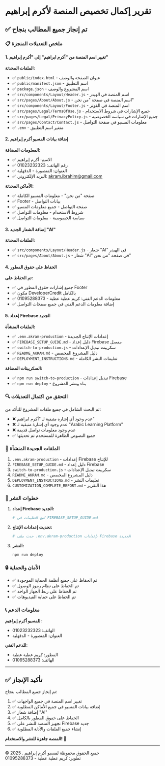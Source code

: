 # تقرير إكمال تخصيص المنصة لأكرم إبراهيم

## ✅ تم إنجاز جميع المطالب بنجاح

### 📋 ملخص التعديلات المنجزة

#### 1. تغيير اسم المنصة من "أكرم ابراهيم" إلى "أكرم إبراهيم"

**الملفات المحدثة:**

- ✅ `public/index.html` - عنوان الصفحة والوصف
- ✅ `public/manifest.json` - اسم التطبيق
- ✅ `package.json` - اسم المشروع والوصف
- ✅ `src/components/Layout/Header.js` - اسم المنصة في الهيدر
- ✅ `src/pages/About/About.js` - اسم المنصة في صفحة "من نحن"
- ✅ `src/components/Layout/Footer.js` - اسم المنصة في الفوتر
- ✅ `src/pages/Legal/TermsOfUse.js` - جميع الإشارات في شروط الاستخدام
- ✅ `src/pages/Legal/PrivacyPolicy.js` - جميع الإشارات في سياسة الخصوصية
- ✅ `src/pages/Contact/Contact.js` - معلومات المسيو في صفحة التواصل
- ✅ `.env` - متغير اسم التطبيق

#### 2. إضافة بيانات المسيو أكرم إبراهيم

**المعلومات المضافة:**

- ✅ الاسم: أكرم إبراهيم
- ✅ رقم الهاتف: 01023232323
- ✅ العنوان: المنصورة - الدقهلية
- ✅ البريد الإلكتروني: akram.ibrahim@gmail.com

**الأماكن المحدثة:**

- ✅ صفحة "من نحن" - معلومات المسيو الكاملة
- ✅ Footer - بيانات التواصل
- ✅ صفحة التواصل - جميع معلومات المسيو
- ✅ شروط الاستخدام - معلومات التواصل
- ✅ سياسة الخصوصية - معلومات التواصل

#### 3. إضافة الشعار الجديد "AI"

**الملفات المحدثة:**

- ✅ `src/components/Layout/Header.js` - شعار "AI" في الهيدر
- ✅ `src/pages/About/About.js` - شعار "AI" في صفحة "من نحن"

#### 4. الحفاظ على حقوق المطور

**تم الحفاظ على:**

- ✅ جميع إشارات حقوق المطور في Footer
- ✅ مكون DeveloperCredit بالكامل
- ✅ معلومات الدعم الفني: كريم عطية عطية - 01095288373
- ✅ إضافة معلومات الدعم الفني في جميع صفحات التواصل

#### 5. إعداد Firebase الجديد

**الملفات المنشأة:**

- ✅ `.env.akram-production` - إعدادات الإنتاج الجديدة
- ✅ `FIREBASE_SETUP_GUIDE.md` - دليل إعداد Firebase مفصل
- ✅ `switch-to-production.js` - سكريبت تبديل الإعدادات
- ✅ `README_AKRAM.md` - دليل المشروع المخصص
- ✅ `DEPLOYMENT_INSTRUCTIONS.md` - تعليمات النشر الكاملة

**السكريبتات المضافة:**

- ✅ `npm run switch-to-production` - تبديل إعدادات Firebase
- ✅ `npm run deploy` - بناء ونشر المشروع

### 🔍 التحقق من اكتمال التعديلات

تم البحث الشامل في جميع ملفات المشروع للتأكد من:

- ❌ عدم وجود أي إشارة متبقية لـ "أكرم ابراهيم"
- ❌ عدم وجود أي إشارة متبقية لـ "Arabic Learning Platform"
- ❌ عدم وجود معلومات تواصل قديمة
- ✅ جميع النصوص الظاهرة للمستخدم تم تحديثها

### 📁 الملفات الجديدة المنشأة

1. `.env.akram-production` - إعدادات Firebase للإنتاج
2. `FIREBASE_SETUP_GUIDE.md` - دليل إعداد Firebase
3. `switch-to-production.js` - سكريبت تبديل الإعدادات
4. `README_AKRAM.md` - دليل المشروع المخصص
5. `DEPLOYMENT_INSTRUCTIONS.md` - تعليمات النشر
6. `CUSTOMIZATION_COMPLETE_REPORT.md` - هذا التقرير

### 🚀 خطوات النشر

1. **إعداد Firebase الجديد:**

   ```bash
   # اتبع التعليمات في FIREBASE_SETUP_GUIDE.md
   ```

2. **تحديث إعدادات الإنتاج:**

   ```bash
   # حدث ملف .env.akram-production بإعدادات Firebase الجديدة
   ```

3. **النشر:**
   ```bash
   npm run deploy
   ```

### 🔒 الأمان والحماية

- ✅ تم الحفاظ على جميع أنظمة الحماية الموجودة
- ✅ تم الحفاظ على نظام رموز الوصول
- ✅ تم الحفاظ على ربط الجهاز الواحد
- ✅ تم الحفاظ على حماية الفيديوهات

### 📞 معلومات الدعم

**للمسيو أكرم إبراهيم:**

- الهاتف: 01023232323
- العنوان: المنصورة - الدقهلية

**للدعم الفني:**

- المطور: كريم عطية عطية
- الهاتف: 01095288373

---

## ✅ تأكيد الإنجاز

تم إنجاز جميع المطالب بنجاح:

1. ✅ تغيير اسم المنصة في جميع الواجهات
2. ✅ إضافة بيانات المسيو في جميع الأماكن المطلوبة
3. ✅ إضافة شعار "AI"
4. ✅ الحفاظ على حقوق المطور بالكامل
5. ✅ تجهيز المنصة للنشر على Firebase جديد
6. ✅ إنشاء جميع الملفات والأدلة المطلوبة

**المنصة جاهزة للنشر والاستخدام! 🎉**

---

© 2025 . جميع الحقوق محفوظة لمسيو أكرم إبراهيم  
تطوير: كريم عطية عطية - 01095288373
